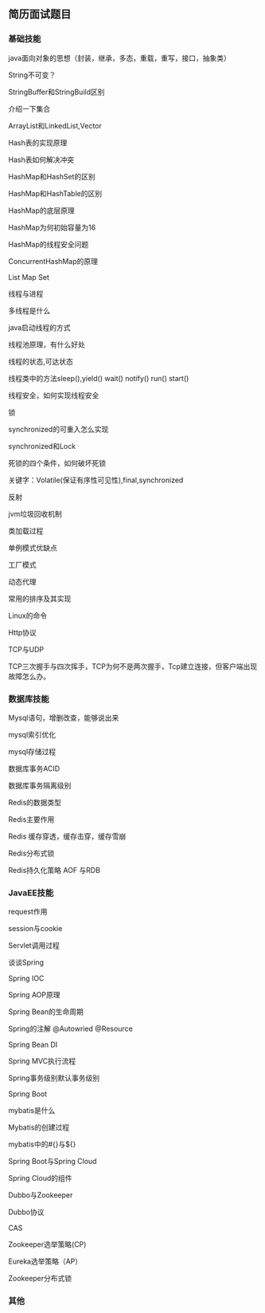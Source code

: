 ## 简历面试题目

### 基础技能

java面向对象的思想（封装，继承，多态，重载，重写，接口，抽象类）

String不可变？

StringBuffer和StringBuild区别

介绍一下集合

ArrayList和LinkedList,Vector

Hash表的实现原理

Hash表如何解决冲突

HashMap和HashSet的区别

HashMap和HashTable的区别

HashMap的底层原理

HashMap为何初始容量为16

HashMap的线程安全问题

ConcurrentHashMap的原理

List Map Set

线程与进程

多线程是什么

java启动线程的方式

线程池原理，有什么好处

线程的状态,可达状态

线程类中的方法sleep(),yield() wait() notify() run() start()

线程安全，如何实现线程安全

锁

synchronized的可重入怎么实现

synchronized和Lock

死锁的四个条件，如何破坏死锁

关键字：Volatile(保证有序性可见性),final,synchronized

反射

jvm垃圾回收机制

类加载过程

单例模式优缺点

工厂模式

动态代理

常用的排序及其实现

Linux的命令

Http协议

TCP与UDP

TCP三次握手与四次挥手，TCP为何不是两次握手，Tcp建立连接，但客户端出现故障怎么办。

### 数据库技能

Mysql语句，增删改查，能够说出来

mysql索引优化

mysql存储过程

数据库事务ACID

数据库事务隔离级别

Redis的数据类型

Redis主要作用

Redis 缓存穿透，缓存击穿，缓存雪崩

Redis分布式锁

Redis持久化策略 AOF 与RDB

### JavaEE技能

request作用

session与cookie

Servlet调用过程

谈谈Spring

Spring IOC

Spring AOP原理

Spring Bean的生命周期

Spring的注解 @Autowried @Resource 

Spring Bean DI

Spring MVC执行流程

Spring事务级别默认事务级别

Spring Boot

mybatis是什么

Mybatis的创建过程

mybatis中的#{}与${}

Spring Boot与Spring Cloud

Spring Cloud的组件

Dubbo与Zookeeper

Dubbo协议

CAS

Zookeeper选举策略(CP)

Eureka选举策略（AP）

Zookeeper分布式锁

### 其他


